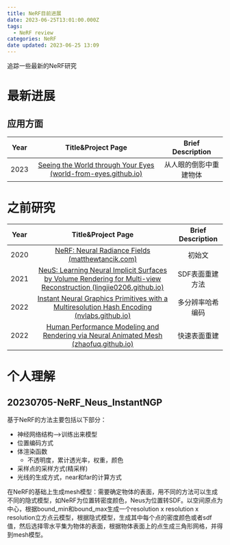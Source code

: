 ```yaml
---
title: NeRF目前进展
date: 2023-06-25T13:01:00.000Z
tags:
  - NeRF review
categories: NeRF
date updated: 2023-06-25 13:09
---
```


追踪一些最新的NeRF研究

<!-- more -->
# 最新进展

## 应用方面

| Year |                                          Title&Project Page                                          |   Brief Description    |
| ---- |:----------------------------------------------------------------------------------------------------:|:----------------------:|
| 2023 | [Seeing the World through Your Eyes (world-from-eyes.github.io)](https://world-from-eyes.github.io/) | 从人眼的倒影中重建物体 |                                                                                                      |                        |

# 之前研究

| Year |                                                                       Title&Project Page                                                                        | Brief Description |
| ---- |:---------------------------------------------------------------------------------------------------------------------------------------------------------------:|:-----------------:|
| 2020 |                                     [NeRF: Neural Radiance Fields (matthewtancik.com)](https://www.matthewtancik.com/nerf)                                      |      初始文       |
| 2021 | [NeuS: Learning Neural Implicit Surfaces by Volume Rendering for Multi-view Reconstruction (lingjie0206.github.io)](https://lingjie0206.github.io/papers/NeuS/) |  SDF表面重建方法  |
| 2022 |               [Instant Neural Graphics Primitives with a Multiresolution Hash Encoding (nvlabs.github.io)](https://nvlabs.github.io/instant-ngp/)               | 多分辨率哈希编码  |
| 2022 |   [Human Performance Modeling and Rendering via Neural Animated Mesh (zhaofuq.github.io)](https://zhaofuq.github.io/NeuralAM/)                                                                                                                                                              |   快速表面重建             |


# 个人理解
## 20230705-NeRF_Neus_InstantNGP

基于NeRF的方法主要包括以下部分：
- 神经网络结构-->训练出来模型
- 位置编码方式
- 体渲染函数
    - 不透明度，累计透光率，权重，颜色
- 采样点的采样方式(精采样)
- 光线的生成方式，near和far的计算方式

在NeRF的基础上生成mesh模型：需要确定物体的表面，用不同的方法可以生成不同的隐式模型，如NeRF为位置转密度颜色，Neus为位置转SDF。以空间原点为中心，根据bound_min和bound_max生成一个resolution x resolution x resolution立方点云模型，根据隐式模型，生成其中每个点的密度颜色或者sdf值，然后选择零水平集为物体的表面，根据物体表面上的点生成三角形网格，并得到mesh模型。


